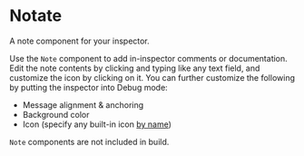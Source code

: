# Notate
A note component for your inspector.

Use the `Note` component to add in-inspector comments or documentation.  Edit the note contents by clicking and typing like any text field, and customize the icon by clicking on it.
You can further customize the following by putting the inspector into Debug mode:
- Message alignment & anchoring
- Background color
- Icon (specify any built-in icon [by name](https://github.com/halak/unity-editor-icons))

`Note` components are not included in build.